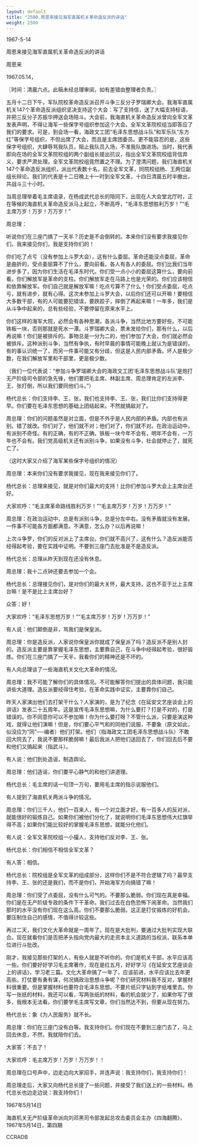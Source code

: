 ```yaml
---
layout: default
title: "2500.周恩来接见海军直属机关革命造反派的讲话"
weight: 2500
---
```


1967-5-14

周恩来接见海军直属机关革命造反派的讲话

周恩来

1967.05.14，

〖时间：清晨六点。此稿未经总理审阅，如有差错由整理者负责。〗

五月十二日下午，军队院校革命造反派召开斗争三反分子罗瑞卿大会。我海军直属机关147个革命造反派组织坚决支持这个大会：写了支持信，送了大幅支持标语，并把三反分子苏振华押送会场陪斗。大会前，我海直机关革命造反派曾向全军文革发表声明，不得让海军一些保字号组织参加这个大会。全军文革院校组当即答应了我们的要求。可是，到会场一看，海政文工团“毛泽东思想战斗队”和军乐队“东方红”等保字号组织，不但出席了大会，而且是主席团委员。更不能容忍的是，这些保字号组织，大肆辱骂我队员，阻止我队员入场，不准我队旗进场。当时，我代表即向在场的全军文革院校组的两个副组长提出抗议，指出全军文革院校组背信弃义，要求严肃处理。全军文革院校组竟然置之不理。为了澄清问题，我们海直机关147个革命造反派组织，派出代表数十名，前去全军文革，同院校组杨、王两位副组长辩论。我们的代表是十二日晚上十一时到全军文革，十四日清晨五时半撤出，共战斗三十小时。

当周总理举着毛主席语录，在杨成武代总长的陪同下，出现在人大会堂北厅时，正在等候的海直机关革命造反派马上起立，不断高呼，“毛泽东思想胜利万岁！”“毛主席万岁！万岁！万万岁！”

周总理：

听说你们在三座门搞了一天半？历史是不会倒转的。本来你们没有要求我接见你们，我来接见你们，我是支持你们的！

你们吃了点亏（没有参加上斗罗大会），这有什么委屈。革命还能没点委屈，革命是曲折的，受点委屈算不了什么，要向前看。各人有各人的委屈。你们比我们当年进步多了，因为你们生活在毛泽东时代。你们受一点小小的委屈这算什么，要向前看。你们解放军是革命的支柱。你们解放军走在马路上也是光荣的。你们应该相信和依靠解放军。你们自己就是解放军嘛！吃点亏算不了什么！你们受点委屈，吃点亏，就有进步，就有心得。这次未参加上斗罗大会，以后你们还可以开嘛！要相信大多数干部，有的人可能要犯错误，要跌跤子，摔倒了再起来嘛！一年多，我们是从斗争中起来的，总有些经验，不要停留在原来水平上。

你们这样的海军大院，必然会有各种思潮，各派斗争，当然比地方要好些。不可能铁板一块，否则那就是死水一潭。斗罗瑞卿大会，票未发给你们，那有什么，以后再说嘛！你们是被排斥的。事物总是一分为二的，他们参加了大会，你们就必然会被排斥。这种派别斗争，当然有争执，有时早晨的事情可能晚上就认为是错误的，有的事认识统一了，而另一件事可能又有分歧，但这是人民内部矛盾。坏人是极少数，在我们解放军里和干部里，更是极少数。

（我们一位代表说：“参加斗争罗瑞卿大会的海政文工团‘毛泽东思想战斗队’是炮打 无产阶级司令部的急先锋，他们要把毛主席、林副主席、周总理肯定的左派李、王、张打倒，所以我们要同他们斗。”）

杨代总长：你们支持李、王、张，我们也支持李、王、张，我们比你们支持得更早。你们要在毛泽东思想的基础上团结起来。不然就搞敌对了。

周总理：你们的问题虽然是对立面，但是不外乎是人民内部的矛盾。内部也有派别。错了就改。你们对了，他们就不对；他们对了，你们就不对。在政治运动中，有派别不奇怪。有的正确，有的不正确，铁板一块今年不会有，明年不会有，一万年也不会有。我们党高级机关还有派别斗争，如果没有斗争，社会就停止了，就死亡了。

（这时大家又介绍了海军某些保字号组织的情况）

周总理：本来你们没有要求我接见，现在我来接见你们了。

杨代总长：总理来接见，就是对你们最大的支持！比你们参加斗罗大会上主席台还好。

大家欢呼：“毛主席革命路线胜利万岁！”“毛主席万岁！万岁！万万岁！”

周总理：在政治运动中，总是有派别斗争，总是分左中右。没有矛盾就没有发展。一件事不可能各方面都满意。不满意，怎么办？以后再说嘛！

上次斗争罗，你们的反对派上了主席台。你们就不高兴了，这有什么？造反派能否经得起考验，要在实践中证明。不要到三座门去批准是不是造反派。

杨代总长：总理从昨天到现在还没有休息。

周总理：我十二点钟还要去参加一个会。

杨代总长：总理接见你们，是对你们的最大关怀，最大支持，这也不亚于比上主席台嘛！是不是比上主席台好？

众答：好！

大家欢呼：“毛泽东思想万岁！”“毛主席万岁！万岁！万万岁！”

有人说：他们颠倒是非，骂我们是保皇派。

周总理：你是造反派，人家说你保皇派你就成了保皇派了吗？造反派不是别人封的。造反派主要是靠掌握毛泽东思想，主要靠自己，在斗争中经得起考验，很好锻炼。你们在三座门搞了一天半，我看你们的精神还是不坏的。

有人向总理谈了一些海直机关文化大革命的情况。

周总理：我不可能了解你们的具体情况。不可能解答你们提出的具体问题，我只能讲些大道理。造反派要经得住考验，在革命实践中证实，主要靠你们自己。

昨天人家演出他们去打架干什么？人家演的，是为了纪念《在延安文艺座谈会上的讲话》发表二十五周年。这是宣传毛泽东思想嘛，为什么要打？打是不对的，打是错误的。你不同意你可以不参加嘛！你为什么要打呀？不管什么派，只要是演这种戏，就得让他们演嘛！但是，你们要心平气和的同他们说服，不要象（原文如此，似没应为“同”──编者）他们打架。他们（指海政文工团毛泽东思想战斗队）不敢回大院去了，我说不要那样脆弱嘛！最后我派人把他们送回去了，你们回去后不要和他们又搞起来（指武斗）。

有人说：他们到处造谣，制造舆论。

周总理：他们造谣，你们要平心静气的和他们讲道理。

杨代总长：毛主席的话一句顶一万句，要用毛主席的指示说服他们。

有人提到了海直机关两派斗争的情况。

周总理：你们三千人，他们一百来人，有一个对立面才好。有一百多人的反对派，就能很好的锻炼自己。如果你们被他们分化了，就说明你们毛泽东思想伟大红旗举得不高；如果你们能比较好的掌握毛泽东思想，就能分化他们。

有人说：全军文革院校组一小撮人，支持他们反对李、王、张。

杨代总长：你们相信不相信全军文革？

有人答：相信。

杨代总长：院校组是全军文革的组成部分，这样你们不是不符合逻辑了吗？最早支持李、王、张的还是我们，而不是你们，开始海军方向搞错了嘛！

周总理：你们受了点委屈，没有什么可气的。不要那么脆弱。你们现在真是幸福。你们是在无产阶级专政的条件下干革命。我们过去在白色恐怖下闹革命。当然我们那时的水平没有你们现在这么高。你们不要那么脆弱。这正是打仗锻炼的好机会。要压制住自己的感情，不值得计较这些。

再过二天，我们文化大革命就是一周年了。现在是大批判，要通过大批判实现大联合。现在就看你们是否把矛头指向党内最大的走资本主义道路的当权派，联系本单位进行斗批改。

刚才，我接见那些打架的人，有些人就是不听你的。你们是机关干部，水平应该高一些。你们要好好学习毛主席著作，现在是红五月，好好学习《在延安文艺座谈会上的讲话》，学习老三篇。文化大革命搞了一年了，应该前进，水平应该比去年更高些。打仗要有勇有谋，何况搞政治思想斗争呢？你们研究材料我不反对，掌握材料很重要。但是掌握材料也要符合毛泽东思想。不要片纸只字钻到字纸堆里去。你写一张纸的材料，我还可以看，写两张纸的材料，看的机会就少了，如果你写了很多，我根本无法看。你们要学毛主席写文章，你们当然达不到，但要从现在努力。

杨代总长：象《为人民服务》就不长。

周总理：你们在三座门没有白等。我支持你们。你们现在不要到三座门去了，马上回去休息，不然，我就陪你们去。

大家答：不去了！

大家欢呼：毛主席万岁！万岁！万万岁！！

周总理在口号声中，边走边向大家招手，并连声说：我支持你们，我支持你们！

周总理走后，大家又向杨代总长提了一些问题，并接受了我们送上的一些材料。杨代总长也边走边说：我支持你们！

1967年5月14日

海直机关无产阶级革命派向刘邓黑司令部发起总攻击委员会主办《四海翻腾》，1967年5月14日，第四期

CCRADB

